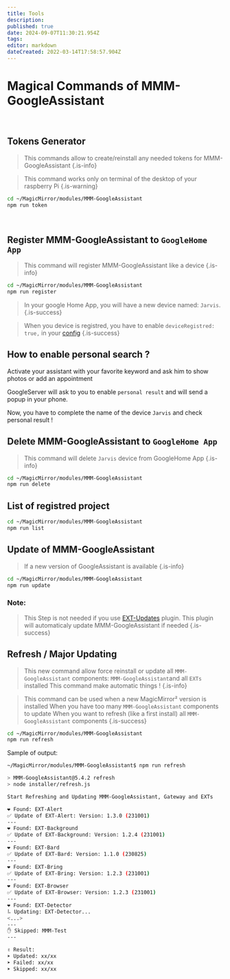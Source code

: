 ```yaml
---
title: Tools
description: 
published: true
date: 2024-09-07T11:30:21.954Z
tags: 
editor: markdown
dateCreated: 2022-03-14T17:58:57.904Z
---
```


# Magical Commands of MMM-GoogleAssistant
<br>

## Tokens Generator

> This commands allow to create/reinstall any needed tokens for MMM-GoogleAssistant
{.is-info}

> This command works only on terminal of the desktop of your raspberry Pi 
{.is-warning}


```sh
cd ~/MagicMirror/modules/MMM-GoogleAssistant
npm run token
```

<br>

## Register MMM-GoogleAssistant to `GoogleHome App`

> This command will register MMM-GoogleAssistant like a device
{.is-info}


```sh
cd ~/MagicMirror/modules/MMM-GoogleAssistant
npm run register
```

> In your google Home App, you will have a new device named: `Jarvis`.
{.is-success}

> When you device is registred, you have to enable `deviceRegistred: true,` in your [config](https://wiki.bugsounet.fr/en/MMM-GoogleAssistant/Configuration#field-assistantconfig)
{.is-success}


## How to enable personal search ?

Activate your assistant with your favorite keyword and ask him to show photos or add an appointment

GoogleServer will ask to you to enable `personal result` and will send a popup in your phone.

Now, you have to complete the name of the device `Jarvis` and check personal result !

## Delete MMM-GoogleAssistant to `GoogleHome App`

> This command will delete `Jarvis` device from GoogleHome App
{.is-info}


```sh
cd ~/MagicMirror/modules/MMM-GoogleAssistant
npm run delete
```

## List of registred project

```sh
cd ~/MagicMirror/modules/MMM-GoogleAssistant
npm run list
```

## Update of MMM-GoogleAssistant
> If a new version of GoogleAssistant is available
{.is-info}

```sh
cd ~/MagicMirror/modules/MMM-GoogleAssistant
npm run update
```

### Note:
> This Step is not needed if you use [EXT-Updates](/EXT-Updates) plugin.
> This plugin will automaticaly update MMM-GoogleAssistant if needed
{.is-success}

## Refresh / Major Updating

> This new command allow force reinstall or update all `MMM-GoogleAssistant` components:
> `MMM-GoogleAssistant`and all `EXTs` installed
> This command make automatic things !
{.is-info}

> This command can be used when a new MagicMirror² version is installed
> When you have too many `MMM-GoogleAssistant` components to update
> When you want to refresh (like a first install) all `MMM-GoogleAssistant` components
{.is-success}

```sh
cd ~/MagicMirror/modules/MMM-GoogleAssistant
npm run refresh
```

Sample of output:
```sh
~/MagicMirror/modules/MMM-GoogleAssistant$ npm run refresh

> MMM-GoogleAssistant@5.4.2 refresh
> node installer/refresh.js

Start Refreshing and Updating MMM-GoogleAssistant, Gateway and EXTs

❤ Found: EXT-Alert
✅ Update of EXT-Alert: Version: 1.3.0 (231001)
---
❤ Found: EXT-Background
✅ Update of EXT-Background: Version: 1.2.4 (231001)
---
❤ Found: EXT-Bard
✅ Update of EXT-Bard: Version: 1.1.0 (230825)
---
❤ Found: EXT-Bring
✅ Update of EXT-Bring: Version: 1.2.3 (231001)
---
❤ Found: EXT-Browser
✅ Update of EXT-Browser: Version: 1.2.3 (231001)
---
❤ Found: EXT-Detector
⠧ Updating: EXT-Detector...
<...>
---
✋ Skipped: MMM-Test
---

✌ Result:
➤ Updated: xx/xx
➤ Failed: xx/xx
➤ Skipped: xx/xx
```
